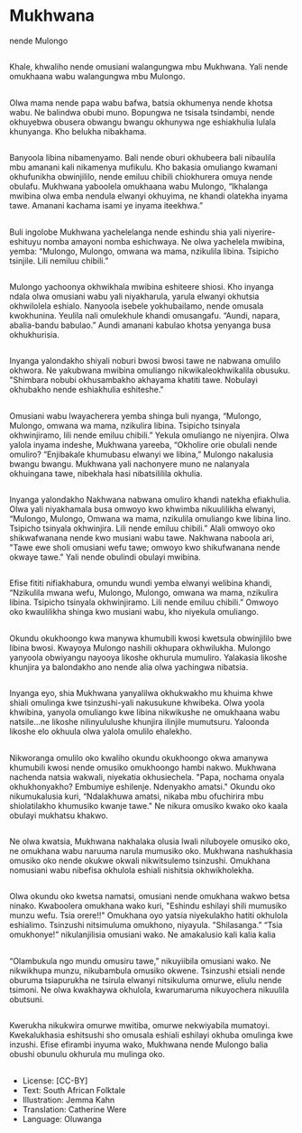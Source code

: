 # Mukhwana
nende Mulongo

##
Khale, khwaliho nende omusiani walangungwa mbu Mukhwana.
Yali nende omukhaana wabu walangungwa mbu Mulongo.


##

##
Olwa mama nende papa wabu bafwa, batsia okhumenya nende
khotsa wabu. Ne balindwa obubi muno.
Bopungwa ne tsisala tsindambi, nende okhuyebwa obusera
obwangu bwangu okhunywa nge eshiakhulia lulala khunyanga.
Kho belukha nibakhama.


##

##
Banyoola libina nibamenyamo. Bali nende oburi okhubeera bali
nibaulila mbu amanani kali nikamenya mufikulu.
Kho bakasia omuliango kwamani okhufunikha obwinjililo, nende
emiluu chibili chiokhurera omuya nende obulafu.
Mukhwana yaboolela omukhaana wabu Mulongo, “Ikhalanga
mwibina olwa emba nendula elwanyi okhuyima, ne khandi
olatekha inyama tawe. Amanani kachama isami ye inyama
iteekhwa.”


##

##
Buli ingolobe Mukhwana yachelelanga nende eshindu shia yali
niyerire-eshituyu nomba amayoni nomba eshichwaya.
Ne olwa yachelela mwibina, yemba:
“Mulongo, Mulongo, omwana wa mama, nzikulila libina. Tsipicho
tsinjile. Lili nemiluu chibili.”


##

##
Mulongo yachoonya okhwikhala mwibina eshiteere shiosi. Kho
inyanga ndala olwa omusiani wabu yali niyakharula, yarula
elwanyi okhutsia okhwilolela eshialo. Nanyoola isebele
yokhubailamo, nende omusala kwokhunina. Yeulila nali
omulekhule khandi omusangafu.
“Aundi, napara, abalia-bandu babulao.” Aundi amanani kabulao
khotsa yenyanga busa okhukhurisia.


##

##
Inyanga yalondakho shiyali noburi bwosi bwosi tawe ne nabwana
omulilo okhwora. Ne yakubwana mwibina omuliango nikwikaleokhwikalila obusuku.
"Shimbara nobubi okhusambakho akhayama khatiti tawe. Nobulayi
okhubakho nende eshiakhulia eshiteshe."


##

##
Omusiani wabu lwayacherera yemba shinga buli nyanga,
“Mulongo, Mulongo, omwana wa mama, nzikulira libina. Tsipicho
tsinyala okhwinjiramo, lili nende emiluu chibili.”
Yekula omuliango ne niyenjira.
Olwa yalola inyama indeshe, Mukhwana yareeba, “Okholire orie
obulali nende omuliro?
“Enjibakale khumubasu elwanyi we libina,” Mulongo nakalusia
bwangu bwangu.
Mukhwana yali nachonyere muno ne nalanyala okhuingana tawe,
nibekhala hasi nibatsililila okhulia.


##

##
Inyanga yalondakho Nakhwana nabwana omuliro khandi natekha
efiakhulia. Olwa yali niyakhamala busa omwoyo kwo khwimba
nikuulilikha elwanyi,
“Mulongo, Mulongo, Omwana wa mama, nzikulila omuliango kwe
libina lino. Tsipicho tsinyala okhwinjira. Lili nende emiluu chibili.”
Alali omwoyo oko shikwafwanana nende kwo musiani wabu tawe.
Nakhwana naboola ari, "Tawe ewe sholi omusiani wefu tawe;
omwoyo kwo shikufwanana nende okwaye tawe."
Yali nende obulindi obulayi mwibina.


##

##
Efise fititi nifiakhabura, omundu wundi yemba elwanyi welibina
khandi, “Nzikulila mwana wefu, Mulongo, Mulongo, omwana wa
mama, nzikulira libina. Tsipicho tsinyala okhwinjiramo. Lili nende
emiluu chibili.”
Omwoyo oko kwaulilikha shinga kwo musiani wabu, kho niyekula
omuliango.


##

##
Okundu okukhoongo kwa manywa khumubili kwosi kwetsula
obwinjililo bwe libina bwosi.
Kwayoya Mulongo nashili okhupara okhwilukha.
Mulongo yanyoola obwiyangu nayooya likoshe okhurula mumuliro.
Yalakasia likoshe khunjira ya balondakho ano nende alia olwa
yachingwa nibatsia.


##

##
Inyanga eyo, shia Mukhwana yanyalilwa okhukwakho mu khuima
khwe shiali omulinga kwe tsinzushi-yali nakusukune khwibeka.
Olwa yoola khwibina, yanyola omuliango kwe libina nikwikushe ne
omukhaana wabu natsile…ne likoshe nilinyululushe khunjira ilinjile
mumutsuru.
Yaloonda likoshe elo okhuula olwa yalola omulilo ehalekho.


##

##
Nikworanga omulilo oko kwaliho okundu okukhoongo okwa
amanywa khumubili kwosi nende omusiko omukhoongo hambi
nakwo. Mukhwana nachenda natsia wakwali, niyekatia
okhusiechela.
"Papa, nochama onyala okhukhonyakho? Embumiye eshilenje.
Ndenyakho amatsi."
Okundu oko nikumukalusia kuri, “Ndalakhuwa amatsi, nikaba mbu
ofuchirira mbu shiolatilakho khumusiko kwanje tawe."
Ne nikura omusiko kwako oko kaala obulayi mukhatsu khakwo.


##

##
Ne olwa kwatsia, Mukhwana nakhalaka olusia lwali niluboyele
omusiko oko, ne omukhana wabu naruuma narula mumusiko oko.
Mukhwana nashukhasia omusiko oko nende okukwe okwali
nikwitsulemo tsinzushi. Omukhana nomusiani wabu nibefisa
okhulola eshiali nishitsia okhwikholekha.


##

##
Olwa okundu oko kwetsa namatsi, omusiani nende omukhana
wakwo betsa ninako. Kwaboolera omukhana wako kuri,
"Eshindu eshilayi shili mumusiko munzu wefu. Tsia orere!!"
Omukhana oyo yatsia niyekulakho hatiti okhulola eshialimo.
Tsinzushi nitsimuluma omukhono, niyayula.
"Shilasanga.”
“Tsia omukhonye!” nikulanjilisia omusiani wako. Ne amakalusio kali
kalia kalia


##

##
“Olambukula ngo mundu omusiru tawe,” nikuyiibila omusiani
wako. Ne nikwikhupa munzu, nikubambula omusiko okwene.
Tsinzushi etsiali nende oburuma tsiapurukha ne tsirula elwanyi
nitsikuluma omurwe, eliulu nende tsimoni.
Ne olwa kwakhaywa okhulola, kwarumaruma nikuyochera nikuulila
obutsuni.


##

##
Kwerukha nikukwira omurwe mwitiba, omurwe nekwiyabila
mumatoyi. Kwekalukhasia eshitsushi sho omusala eshiali
eshilayi okhuba omulinga kwe inzushi.
Efise efirambi inyuma wako, Mukhwana nende Mulongo balia
obushi obunulu okhurula mu mulinga oko.


##
* License: [CC-BY]
* Text: South African Folktale
* Illustration: Jemma Kahn
* Translation: Catherine Were
* Language: Oluwanga
